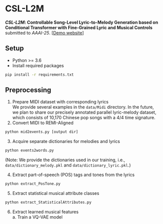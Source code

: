 # CSL-L2M



**_CSL-L2M_: Controllable Song-Level Lyric-to-Melody Generation based on Conditional Transformer with Fine-Grained Lyric and Musical Controls**
submitted to _AAAI-25_.
[<a href="https://sites.google.com/view/csl-l2m/" target="_blank">Demo website</a>]

## Setup
* Python >= 3.6
* Install required packages
```bash
pip install -r requirements.txt
```

## Preprocessing
1. Prepare MIDI dataset with corresponding lyrics  
We provide several examples in the `data/Midi` directory. In the future, we plan to share our precisely annotated parallel lyric-melody dataset, which consists of 10,170 Chinese pop songs with a 4/4 time signature.  
2. Convert MIDI to REMI-Aligned 
```bash
python mid2events.py [output dir]  
```
3. Acquire separate dictionaries for melodies and lyrics
```bash
python events2words.py   
```
(Note: We provide the dictionaries used in our training, i.e., `data/dictionary_melody.pkl` and `data/dictionary_lyric.pkl`.)  

4. Extract part-of-speech (POS) tags and tones from the lyrics  
```bash
python extract_PosTone.py  
```
5. Extract statistical musical attribute classes 
```bash
python extract_StatisticalAttributes.py  
```
6. Extract learned musical features  
   a. Train a VQ-VAE model












